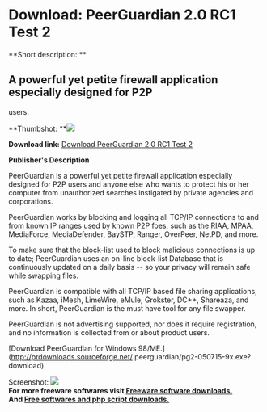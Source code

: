 # Download: PeerGuardian 2.0 RC1 Test 2

**Short description: **

## A powerful yet petite firewall application especially designed for P2P
users.

  
**Thumbshot: **![](http://www.freewarefiles.com/screenshot/peerguardian2_md.gif)   
  
**Download link:** [Download PeerGuardian 2.0 RC1 Test 2](http://freesoftwares.boysofts.com/PeerGuardian-RC-Test_program_14662.html)  
  

**Publisher's Description**  
  

PeerGuardian is a powerful yet petite firewall application especially designed
for P2P users and anyone else who wants to protect his or her computer from
unauthorized searches instigated by private agencies and corporations.

PeerGuardian works by blocking and logging all TCP/IP connections to and from
known IP ranges used by known P2P foes, such as the RIAA, MPAA, MediaForce,
MediaDefender, BaySTP, Ranger, OverPeer, NetPD, and more.

To make sure that the block-list used to block malicious connections is up to
date; PeerGuardian uses an on-line block-list Database that is continuously
updated on a daily basis -- so your privacy will remain safe while swapping
files.

PeerGuardian is compatible with all TCP/IP based file sharing applications,
such as Kazaa, iMesh, LimeWire, eMule, Grokster, DC++, Shareaza, and more. In
short, PeerGuardian is the must have tool for any file swapper.

PeerGuardian is not advertising supported, nor does it require registration,
and no information is collected from or about product users.

[Download PeerGuardian for Windows 98/ME.](http://prdownloads.sourceforge.net/
peerguardian/pg2-050715-9x.exe?download)

  
  
Screenshot: ![](http://www.freewarefiles.com/screenshot/peerguardian2.gif)  
**For more freeware softwares visit [Freeware software downloads.](http://freesoftwares.boysofts.com/)**   
**And [Free softwares and php script downloads.](http://www.boysofts.com/)**

